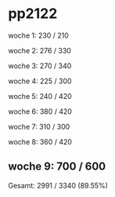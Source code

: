 # pp2122

woche 1: 230 / 210

woche 2: 276 / 330

woche 3: 270 / 340

woche 4: 225 / 300

woche 5: 240 / 420

woche 6: 380 / 420

woche 7: 310 / 300

woche 8: 360 / 420

woche 9: 700 / 600
---
Gesamt: 2991 / 3340 (89.55%)
